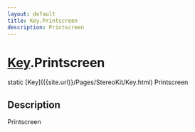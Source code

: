 ```yaml
---
layout: default
title: Key.Printscreen
description: Printscreen
---
```

# [Key]({{site.url}}/Pages/StereoKit/Key.html).Printscreen

<div class='signature' markdown='1'>
static [Key]({{site.url}}/Pages/StereoKit/Key.html) Printscreen
</div>

## Description
Printscreen

